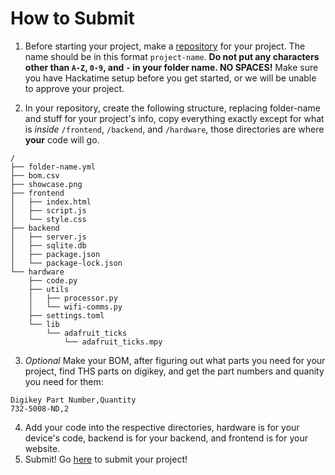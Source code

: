 # How to Submit

1. Before starting your project, make a [repository](https://docs.github.com/en/repositories/creating-and-managing-repositories/creating-a-new-repository) for your project. The name should be in this format `project-name`. **Do not put any characters other than `A-Z`, `0-9`, and `-` in your folder name. NO SPACES!** Make sure you have Hackatime setup before you get started, or we will be unable to approve your project.

2. In your repository, create the following structure, replacing folder-name and stuff for your project's info, copy everything exactly except for what is *inside* `/frontend`, `/backend`, and `/hardware`, those directories are where **your** code will go.
```
/
├── folder-name.yml
├── bom.csv
├── showcase.png
├── frontend
│   ├── index.html
│   ├── script.js
│   └── style.css
├── backend
│   ├── server.js
│   ├── sqlite.db
│   ├── package.json
│   └── package-lock.json
└── hardware
    ├── code.py
    ├── utils
    │   ├── processor.py
    │   └── wifi-comms.py
    ├── settings.toml
    └── lib
        └── adafruit_ticks
            └── adafruit_ticks.mpy
```

3. *Optional* Make your BOM, after figuring out what parts you need for your project, find THS parts on digikey, and get the part numbers and quanity you need for them:
```csv
Digikey Part Number,Quantity
732-5008-ND,2
```
4. Add your code into the respective directories, hardware is for your device's code, backend is for your backend, and frontend is for your website.
5. Submit! Go [here](https://forms.hackclub.com/illumination) to submit your project!